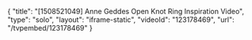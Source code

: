 {
    "title": "[1508521049] Anne Geddes Open Knot Ring Inspiration Video",
    "type": "solo",
    "layout": "iframe-static",
    "videoId": "123178469",
    "url": "\/tvpembed\/123178469"
}